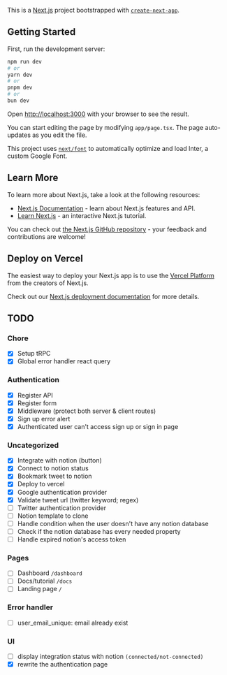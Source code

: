 This is a [Next.js](https://nextjs.org/) project bootstrapped with [`create-next-app`](https://github.com/vercel/next.js/tree/canary/packages/create-next-app).

## Getting Started

First, run the development server:

```bash
npm run dev
# or
yarn dev
# or
pnpm dev
# or
bun dev
```

Open [http://localhost:3000](http://localhost:3000) with your browser to see the result.

You can start editing the page by modifying `app/page.tsx`. The page auto-updates as you edit the file.

This project uses [`next/font`](https://nextjs.org/docs/basic-features/font-optimization) to automatically optimize and load Inter, a custom Google Font.

## Learn More

To learn more about Next.js, take a look at the following resources:

- [Next.js Documentation](https://nextjs.org/docs) - learn about Next.js features and API.
- [Learn Next.js](https://nextjs.org/learn) - an interactive Next.js tutorial.

You can check out [the Next.js GitHub repository](https://github.com/vercel/next.js/) - your feedback and contributions are welcome!

## Deploy on Vercel

The easiest way to deploy your Next.js app is to use the [Vercel Platform](https://vercel.com/new?utm_medium=default-template&filter=next.js&utm_source=create-next-app&utm_campaign=create-next-app-readme) from the creators of Next.js.

Check out our [Next.js deployment documentation](https://nextjs.org/docs/deployment) for more details.

## TODO

### Chore

- [x] Setup tRPC
- [x] Global error handler react query

### Authentication

- [x] Register API
- [x] Register form
- [x] Middleware (protect both server & client routes)
- [x] Sign up error alert
- [x] Authenticated user can't access sign up or sign in page

### Uncategorized

- [x] Integrate with notion (button)
- [x] Connect to notion status
- [x] Bookmark tweet to notion
- [x] Deploy to vercel
- [x] Google authentication provider
- [x] Validate tweet url (twitter keyword; regex)
- [ ] Twitter authentication provider
- [ ] Notion template to clone
- [ ] Handle condition when the user doesn't have any notion database
- [ ] Check if the notion database has every needed property
- [ ] Handle expired notion's access token

### Pages

- [ ] Dashboard `/dashboard`
- [ ] Docs/tutorial `/docs`
- [ ] Landing page `/`

### Error handler

- [ ] user_email_unique: email already exist

### UI

- [ ] display integration status with notion `(connected/not-connected)`
- [x] rewrite the authentication page
